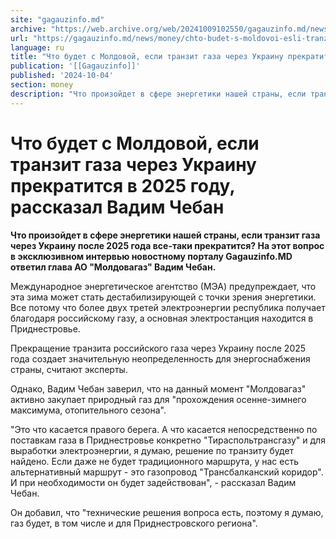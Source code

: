 ```yaml
---
site: "gagauzinfo.md"
archive: "https://web.archive.org/web/20241009102550/gagauzinfo.md/news/money/chto-budet-s-moldovoi-esli-tranzit-gaza-cherez-ukrainu-prekratitsya-v-2025-godu-rasskazal-vadim-cheban"
url: "https://gagauzinfo.md/news/money/chto-budet-s-moldovoi-esli-tranzit-gaza-cherez-ukrainu-prekratitsya-v-2025-godu-rasskazal-vadim-cheban"
language: ru
title: "Что будет с Молдовой, если транзит газа через Украину прекратится в 2025 году, рассказал Вадим Чебан"
publication: '[[Gagauzinfo]]'
published: '2024-10-04'
section: money
description: "Что произойдет в сфере энергетики нашей страны, если транзит газа через Украину после 2025 года все-таки прекратится? На этот вопрос в эксклюзивном интервью новостному порталу Gagauzinfo.MD ответил глава АО \"Молдовагаз\" Вадим Чебан."
---
```


# Что будет с Молдовой, если транзит газа через Украину прекратится в 2025 году, рассказал Вадим Чебан

**Что произойдет в сфере энергетики нашей страны, если транзит газа через Украину после 2025 года все-таки прекратится? На этот вопрос в эксклюзивном интервью новостному порталу Gagauzinfo.MD ответил глава АО "Молдовагаз" Вадим Чебан.**

Международное энергетическое агентство (МЭА) предупреждает, что эта зима может стать дестабилизирующей с точки зрения энергетики. Все потому что более двух третей электроэнергии республика получает благодаря российскому газу, а основная электростанция находится в Приднестровье.

Прекращение транзита российского газа через Украину после 2025 года создает значительную неопределенность для энергоснабжения страны, считают эксперты.

Однако, Вадим Чебан заверил, что на данный момент "Молдовагаз" активно закупает природный газ для "прохождения осенне-зимнего максимума, отопительного сезона".

"Это что касается правого берега. А что касается непосредственно по поставкам газа в Приднестровье конкретно "Тираспольтрансгазу" и для выработки электроэнергии, я думаю, решение по транзиту будет найдено. Если даже не будет традиционного маршрута, у нас есть альтернативный маршрут - это газопровод "Трансбалканский коридор". И при необходимости он будет задействован", - рассказал Вадим Чебан.

Он добавил, что "технические решения вопроса есть, поэтому я думаю, газ будет, в том числе и для Приднестровского региона".